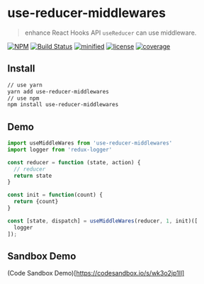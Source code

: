 # use-reducer-middlewares
> enhance React Hooks API `useReducer` can use middleware.

[![NPM](https://img.shields.io/npm/v/use-reducer-middlewares.svg)](https://www.npmjs.com/package/use-reducer-middlewares)
[![Build Status](https://travis-ci.org/ariesjia/use-reducer-middlewares.svg?branch=master)](https://travis-ci.org/ariesjia/use-reducer-middlewares)
[![minified](https://badgen.net/bundlephobia/min/use-reducer-middlewares)](https://bundlephobia.com/result?p=use-reducer-middlewares)
[![license](https://badgen.net/badge/license/MIT/blue)](https://github.com/ariesjia/use-reducer-middlewares/blob/master/LICENSE)
[![coverage](https://badgen.net/codecov/c/github/ariesjia/use-reducer-middlewares)](https://codecov.io/gh/ariesjia/use-reducer-middlewares)


## Install
```bash
// use yarn
yarn add use-reducer-middlewares
// use npm
npm install use-reducer-middlewares
```

## Demo

```javascript
import useMiddleWares from 'use-reducer-middlewares'
import logger from 'redux-logger'

const reducer = function (state, action) {
  // reducer
  return state
}

const init = function(count) {
  return {count}
}

const [state, dispatch] = useMiddleWares(reducer, 1, init)([
  logger
]);
```

## Sandbox Demo
(Code Sandbox Demo)[https://codesandbox.io/s/wk3o2jp1ll]
